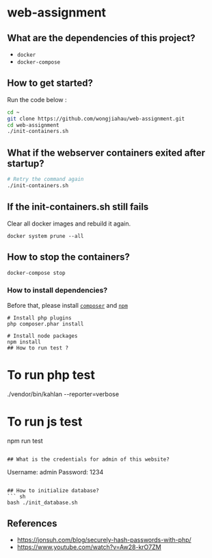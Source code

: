 # web-assignment
## What are the dependencies of this project?
- `docker`
- `docker-compose`

## How to get started?
Run the code below :

```bash
cd ~
git clone https://github.com/wongjiahau/web-assignment.git
cd web-assignment
./init-containers.sh
```

## What if the webserver containers exited after startup?
```bash
# Retry the command again
./init-containers.sh
```

## If the init-containers.sh still fails 
Clear all docker images and rebuild it again.
```
docker system prune --all
```

## How to stop the containers?
```bash
docker-compose stop
```

### How to install dependencies?
Before that, please install [`composer`](https://getcomposer.org/download/) and [`npm`](https://docs.npmjs.com/getting-started/installing-node)
```
# Install php plugins
php composer.phar install

# Install node packages
npm install
## How to run test ?
```
# To run php test
./vendor/bin/kahlan --reporter=verbose 

# To run js test
npm run test
```

## What is the credentials for admin of this website?
```
Username: admin
Password: 1234
```

## How to initialize database?
``` sh
bash ./init_database.sh
```

## References
- https://jonsuh.com/blog/securely-hash-passwords-with-php/
- https://www.youtube.com/watch?v=Aw28-krO7ZM